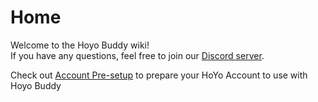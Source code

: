 # Home

Welcome to the Hoyo Buddy wiki!  
If you have any questions, feel free to join our [Discord server](https://link.seria.moe/hb-dc).

Check out [Account Pre-setup](./Before-Start.md) to prepare your HoYo Account to use with Hoyo Buddy
